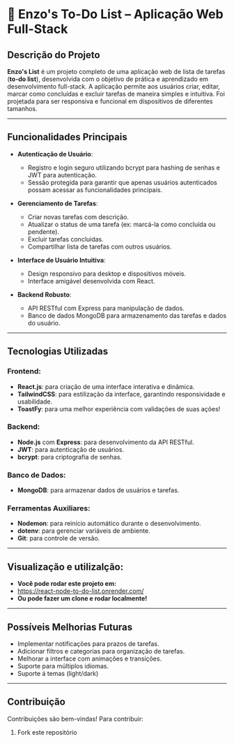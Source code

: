 # 📌 Enzo's To-Do List – Aplicação Web Full-Stack

## Descrição do Projeto

**Enzo's List** é um projeto completo de uma aplicação web de lista de tarefas (**to-do list**), desenvolvida com o objetivo de prática e aprendizado em desenvolvimento full-stack. A aplicação permite aos usuários criar, editar, marcar como concluídas e excluir tarefas de maneira simples e intuitiva. Foi projetada para ser responsiva e funcional em dispositivos de diferentes tamanhos.

---

## Funcionalidades Principais

- **Autenticação de Usuário**:

  - Registro e login seguro utilizando bcrypt para hashing de senhas e JWT para autenticação.
  - Sessão protegida para garantir que apenas usuários autenticados possam acessar as funcionalidades principais.

- **Gerenciamento de Tarefas**:

  - Criar novas tarefas com descrição.
  - Atualizar o status de uma tarefa (ex: marcá-la como concluída ou pendente).
  - Excluir tarefas concluidas.
  - Compartilhar lista de tarefas com outros usuários.

- **Interface de Usuário Intuitiva**:

  - Design responsivo para desktop e dispositivos móveis.
  - Interface amigável desenvolvida com React.

- **Backend Robusto**:
  - API RESTful com Express para manipulação de dados.
  - Banco de dados MongoDB para armazenamento das tarefas e dados do usuário.

---

## Tecnologias Utilizadas

### Frontend:

- **React.js**: para criação de uma interface interativa e dinâmica.
- **TailwindCSS**: para estilização da interface, garantindo responsividade e usabilidade.
- **ToastFy**: para uma melhor experiência com validações de suas ações!

### Backend:

- **Node.js** com **Express**: para desenvolvimento da API RESTful.
- **JWT**: para autenticação de usuários.
- **bcrypt**: para criptografia de senhas.

### Banco de Dados:

- **MongoDB**: para armazenar dados de usuários e tarefas.

### Ferramentas Auxiliares:

- **Nodemon**: para reinício automático durante o desenvolvimento.
- **dotenv**: para gerenciar variáveis de ambiente.
- **Git**: para controle de versão.

---

## Visualização e utilizalção:

- **Você pode rodar este projeto em:**
- https://react-node-to-do-list.onrender.com/
- **Ou pode fazer um clone e rodar localmente!**

---

## Possíveis Melhorias Futuras

- Implementar notificações para prazos de tarefas.
- Adicionar filtros e categorias para organização de tarefas.
- Melhorar a interface com animações e transições.
- Suporte para múltiplos idiomas.
- Suporte á temas (light/dark)

---

## Contribuição

Contribuições são bem-vindas! Para contribuir:

1. Fork este repositório
